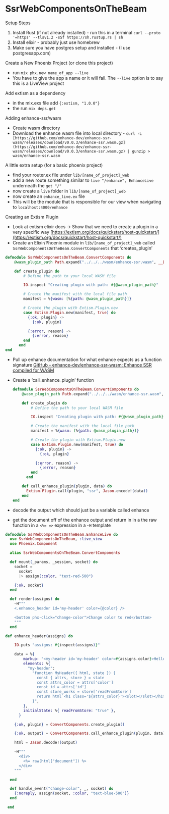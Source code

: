 # SsrWebComponentsOnTheBeam

Setup Steps

1. Install Rust (if not already installed) - run this in a terminal `curl --proto '=https' --tlsv1.2 -sSf https://sh.rustup.rs | sh`
2. Install elixir - probably just use homebrew
3. Make sure you have postgres setup and installed - (I use postgresapp.com)

Create a New Phoenix Project (or clone this project)

- run `mix phx.new name_of_app --live`
- You have to give the app a name or it will fail. The `--live` option is to say this is a LiveView project

Add extism as a dependency

- in the mix.exs file add `{:extism, "1.0.0"}`
- the run `mix deps.get`

Adding enhance-ssr/wasm

- Create wasm directory
- Download the enhance wasm file into local directory - `curl -L [https://github.com/enhance-dev/enhance-ssr-wasm/releases/download/v0.0.3/enhance-ssr.wasm.gz](https://github.com/enhance-dev/enhance-ssr-wasm/releases/download/v0.0.3/enhance-ssr.wasm.gz) | gunzip > wasm/enhance-ssr.wasm`

A little extra setup (for a basic phoenix project)

- find your router.ex file under `lib/[name_of_project]_web`
- add a new route something similar to `live "/enhance", EnhanceLive` underneath the `get "/"`
- now create a `live` folder in `lib/[name_of_project]_web`
- now create an `enhance_live.ex` file
- This will be the module that is responsible for our view when navigating to `localhost:4000/enhance`

Creating an Extism Plugin

- Look at extism elixir docs → Show that we need to create a plugin in a very specific way
  [https://extism.org/docs/quickstart/host-quickstart/](https://extism.org/docs/quickstart/host-quickstart/)
- Create an Elixir/Phoenix module in `lib/[name_of_project]_web` called `SsrWebComponentsOnTheBeam.ConvertComponents` that ‘creates_plugin’

```elixir
defmodule SsrWebComponentsOnTheBeam.ConvertComponents do
    @wasm_plugin_path Path.expand("../../../wasm/enhance-ssr.wasm", __DIR__)

    def create_plugin do
        # Define the path to your local WASM file

        IO.inspect "Creating plugin with path: #{@wasm_plugin_path}"

        # Create the manifest with the local file path
        manifest = %{wasm: [%{path: @wasm_plugin_path}]}

        # Create the plugin with Extism.Plugin.new
        case Extism.Plugin.new(manifest, true) do
          {:ok, plugin} ->
            {:ok, plugin}

          {:error, reason} ->
            {:error, reason}
        end
      end
end
```

- Pull up enhance documentation for what enhance expects as a function signature
  [GitHub - enhance-dev/enhance-ssr-wasm: Enhance SSR compiled for WASM](https://github.com/enhance-dev/enhance-ssr-wasm?tab=readme-ov-file#usage)
- Create a ‘call_enhance_plugin’ function

  ```elixir
  defmodule SsrWebComponentsOnTheBeam.ConvertComponents do
      @wasm_plugin_path Path.expand("../../../wasm/enhance-ssr.wasm", __DIR__)

      def create_plugin do
          # Define the path to your local WASM file

          IO.inspect "Creating plugin with path: #{@wasm_plugin_path}"

          # Create the manifest with the local file path
          manifest = %{wasm: [%{path: @wasm_plugin_path}]}

          # Create the plugin with Extism.Plugin.new
          case Extism.Plugin.new(manifest, true) do
            {:ok, plugin} ->
              {:ok, plugin}

            {:error, reason} ->
              {:error, reason}
          end
        end

      def call_enhance_plugin(plugin, data) do
        Extism.Plugin.call(plugin, "ssr", Jason.encode!(data))
      end
  end
  ```

- decode the output which should just be a variable called enhance
- get the document off of the enhance output and return in in a the raw function in a `<%= =>` expression in a `~H` template

```elixir
defmodule SsrWebComponentsOnTheBeam.EnhanceLive do
  use SsrWebComponentsOnTheBeam, :live_view
  use Phoenix.Component

  alias SsrWebComponentsOnTheBeam.ConvertComponents

  def mount(_params, _session, socket) do
    socket =
      socket
      |> assign(:color, "text-red-500")

    {:ok, socket}
  end

  def render(assigns) do
    ~H"""
    <.enhance_header id='my-header' color={@color} />

    <button phx-click="change-color">Change color to red</button>
    """
  end

def enhance_header(assigns) do

    IO.puts "assigns: #{inspect(assigns)}"

    data = %{
        markup: "<my-header id='my-header' color=#{assigns.color}>Hello World</my-header>",
        elements: %{
          "my-header":
            "function MyHeader({ html, state }) {
              const { attrs, store } = state
              const attrs_color = attrs['color']
              const id = attrs['id']
              const store_works = store['readFromStore']
              return html`<h1 class='${attrs_color}'><slot></slot></h1><p>store works: ${store_works} </p><p>attrs id: ${id} </p><p>attrs color: ${attrs_color} </p>`
            }",
        },
        initialState: %{ readFromStore: "true" },
      }

    {:ok, plugin} = ConvertComponents.create_plugin()

    {:ok, output} = ConvertComponents.call_enhance_plugin(plugin, data)

    html = Jason.decode!(output)

    ~H"""
      <div>
        <%= raw(html["document"]) %>
      </div>
    """

  end

  def handle_event("change-color", _, socket) do
    {:noreply, assign(socket, :color, "text-blue-500")}
  end

 end
```
